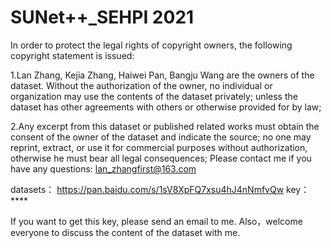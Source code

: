 # SUNet++_SEHPI 2021
In order to protect the legal rights of copyright owners, the following copyright statement is issued:


1.Lan Zhang, Kejia Zhang, Haiwei Pan, Bangju Wang are the owners of the dataset. Without the authorization of the owner, no individual or organization may use the contents of the dataset privately; unless the dataset has other agreements with others or otherwise provided for by law;


2.Any excerpt from this dataset or published related works must obtain the consent of the owner of the dataset and indicate the source; no one may reprint, extract, or use it for commercial purposes without authorization, otherwise he must bear all legal consequences;
Please contact me if you have any questions: lan_zhangfirst@163.com

datasets：
https://pan.baidu.com/s/1sV8XpFQ7xsu4hJ4nNmfvQw 
key：****

If you want to get this key, please send an email to me. Also，welcome everyone to discuss the content of the dataset with me.
